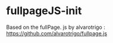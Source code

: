# fullpageJS-init

Based on the fullPage. js by alvarotrigo : https://github.com/alvarotrigo/fullpage.js
